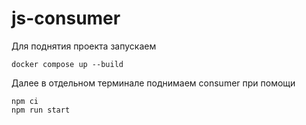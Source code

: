 # js-consumer

Для поднятия проекта запускаем

```
docker compose up --build
```

Далее в отдельном терминале поднимаем consumer при помощи

```
npm ci
npm run start
```
